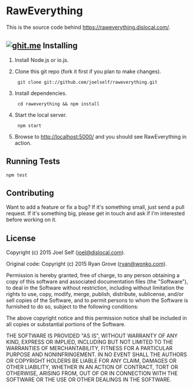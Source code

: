 RawEverything
======

This is the source code behind <https://raweverything.dislocal.com/>.

[![ghit.me](https://ghit.me/badge.svg?repo=joelself/raweverything)](https://ghit.me/repo/joelself/raweverything)
Installing
----------

1. Install Node.js or io.js.

2. Clone this git repo (fork it first if you plan to make changes).

        git clone git://github.com/joelself/raweverything.git

3. Install dependencies.

        cd raweverything && npm install

4. Start the local server.

        npm start

5. Browse to <http://localhost:5000/> and you should see RawEverything in action.


Running Tests
-------------

```
npm test
```


Contributing
------------

Want to add a feature or fix a bug? If it's something small, just send a pull
request. If it's something big, please get in touch and ask if I'm interested
before working on it.


License
-------
Copyright (c) 2015 Joel Self (joel@dislocal.com).

Original code: Copyright (c) 2015 Ryan Grove (ryan@wonko.com).

Permission is hereby granted, free of charge, to any person obtaining a copy of
this software and associated documentation files (the "Software"), to deal in
the Software without restriction, including without limitation the rights to
use, copy, modify, merge, publish, distribute, sublicense, and/or sell copies of
the Software, and to permit persons to whom the Software is furnished to do so,
subject to the following conditions:

The above copyright notice and this permission notice shall be included in all
copies or substantial portions of the Software.

THE SOFTWARE IS PROVIDED "AS IS", WITHOUT WARRANTY OF ANY KIND, EXPRESS OR
IMPLIED, INCLUDING BUT NOT LIMITED TO THE WARRANTIES OF MERCHANTABILITY, FITNESS
FOR A PARTICULAR PURPOSE AND NONINFRINGEMENT. IN NO EVENT SHALL THE AUTHORS OR
COPYRIGHT HOLDERS BE LIABLE FOR ANY CLAIM, DAMAGES OR OTHER LIABILITY, WHETHER
IN AN ACTION OF CONTRACT, TORT OR OTHERWISE, ARISING FROM, OUT OF OR IN
CONNECTION WITH THE SOFTWARE OR THE USE OR OTHER DEALINGS IN THE SOFTWARE.
